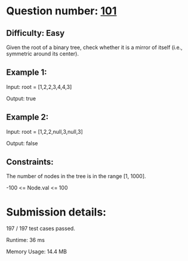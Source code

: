 # Question number: [101](https://leetcode.com/problems/symmetric-tree/)

## Difficulty: Easy

Given the root of a binary tree, check whether it is a mirror of itself (i.e., symmetric around its center).

## Example 1:

Input: root = [1,2,2,3,4,4,3]

Output: true

## Example 2:

Input: root = [1,2,2,null,3,null,3]

Output: false

## Constraints:

The number of nodes in the tree is in the range [1, 1000].

-100 <= Node.val <= 100

# Submission details:

197 / 197 test cases passed.

Runtime: 36 ms

Memory Usage: 14.4 MB

